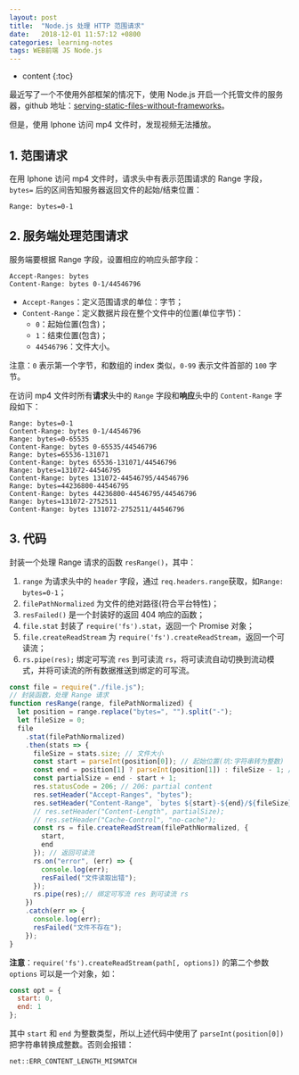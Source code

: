 ```yaml
---
layout: post
title:  "Node.js 处理 HTTP 范围请求"
date:   2018-12-01 11:57:12 +0800
categories: learning-notes
tags: WEB前端 JS Node.js
---
```

* content
{:toc}

最近写了一个不使用外部框架的情况下，使用 Node.js 开启一个托管文件的服务器，github 地址：[serving-static-files-without-frameworks](https://github.com/nxjniexiao/serving-static-files-without-frameworks)。<br>

但是，使用 Iphone 访问 mp4 文件时，发现视频无法播放。<br>

## 1. 范围请求

在用 Iphone 访问 mp4 文件时，请求头中有表示范围请求的 Range 字段，`bytes=` 后的区间告知服务器返回文件的起始/结束位置：
```
Range: bytes=0-1
```

## 2. 服务端处理范围请求

服务端要根据 Range 字段，设置相应的响应头部字段：
```
Accept-Ranges: bytes
Content-Range: bytes 0-1/44546796
```
+ `Accept-Ranges`：定义范围请求的单位：字节；
+ `Content-Range`：定义数据片段在整个文件中的位置(单位字节)：
   + `0`：起始位置(包含)；
   + `1`：结束位置(包含)；
   + `44546796`：文件大小。

注意：`0` 表示第一个字节，和数组的 index 类似，`0-99` 表示文件首部的 `100` 字节。

在访问 mp4 文件时所有**请求**头中的 `Range` 字段和**响应**头中的 `Content-Range` 字段如下：
```
Range: bytes=0-1
Content-Range: bytes 0-1/44546796
Range: bytes=0-65535
Content-Range: bytes 0-65535/44546796
Range: bytes=65536-131071
Content-Range: bytes 65536-131071/44546796
Range: bytes=131072-44546795
Content-Range: bytes 131072-44546795/44546796
Range: bytes=44236800-44546795
Content-Range: bytes 44236800-44546795/44546796
Range: bytes=131072-2752511
Content-Range: bytes 131072-2752511/44546796
```




## 3. 代码

封装一个处理 Range 请求的函数 `resRange()`，其中：
1. `range` 为请求头中的 `header` 字段，通过 `req.headers.range`获取，如`Range: bytes=0-1`；
2. `filePathNormalized` 为文件的绝对路径(符合平台特性)；
3. `resFailed()` 是一个封装好的返回 404 响应的函数；
4. `file.stat` 封装了 `require('fs').stat`，返回一个 Promise 对象；
5. `file.createReadStream` 为 `require('fs').createReadStream`，返回一个可读流；
6. `rs.pipe(res);` 绑定可写流 `res` 到可读流 `rs`，将可读流自动切换到流动模式，并将可读流的所有数据推送到绑定的可写流。

```js
const file = require("./file.js");
// 封装函数，处理 Range 请求
function resRange(range, filePathNormalized) {
  let position = range.replace("bytes=", "").split("-");
  let fileSize = 0;
  file
    .stat(filePathNormalized)
    .then(stats => {
      fileSize = stats.size; // 文件大小
      const start = parseInt(position[0]); // 起始位置(坑:字符串转为整数)
      const end = position[1] ? parseInt(position[1]) : fileSize - 1; // 结束位置(坑:字符串转为整数)
      const partialSize = end - start + 1;
      res.statusCode = 206; // 206: partial content
      res.setHeader("Accept-Ranges", "bytes");
      res.setHeader("Content-Range", `bytes ${start}-${end}/${fileSize}`);
      // res.setHeader("Content-Length", partialSize);
      // res.setHeader("Cache-Control", "no-cache");
      const rs = file.createReadStream(filePathNormalized, {
        start,
        end
      }); // 返回可读流
      rs.on("error", (err) => {
        console.log(err);
        resFailed("文件读取出错");
      });
      rs.pipe(res);// 绑定可写流 res 到可读流 rs
    })
    .catch(err => {
      console.log(err);
      resFailed("文件不存在");
    });
}
```
**注意**：`require('fs').createReadStream(path[, options])` 的第二个参数 `options` 可以是一个对象，如：
```js
const opt = {
  start: 0,
  end: 1
};
```
其中 `start` 和 `end` 为整数类型，所以上述代码中使用了 `parseInt(position[0])` 把字符串转换成整数。否则会报错：
```
net::ERR_CONTENT_LENGTH_MISMATCH
```